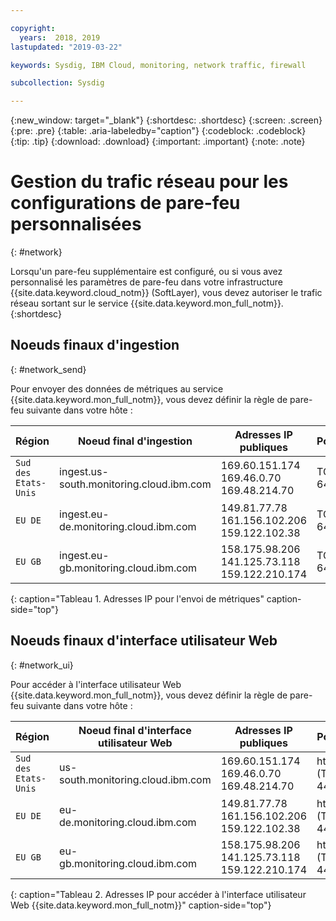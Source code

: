 ```yaml
---

copyright:
  years:  2018, 2019
lastupdated: "2019-03-22"

keywords: Sysdig, IBM Cloud, monitoring, network traffic, firewall

subcollection: Sysdig

---
```


{:new_window: target="_blank"}
{:shortdesc: .shortdesc}
{:screen: .screen}
{:pre: .pre}
{:table: .aria-labeledby="caption"}
{:codeblock: .codeblock}
{:tip: .tip}
{:download: .download}
{:important: .important}
{:note: .note}

 
# Gestion du trafic réseau pour les configurations de pare-feu personnalisées
{: #network}

Lorsqu'un pare-feu supplémentaire est configuré, ou si vous avez personnalisé les paramètres de pare-feu dans votre infrastructure {{site.data.keyword.cloud_notm}} (SoftLayer), vous devez autoriser le trafic réseau sortant sur le service {{site.data.keyword.mon_full_notm}}. 
{:shortdesc}


## Noeuds finaux d'ingestion
{: #network_send}

Pour envoyer des données de métriques au service {{site.data.keyword.mon_full_notm}}, vous devez définir la règle de pare-feu suivante dans votre hôte :

| Région      | Noeud final d'ingestion                                | Adresses IP publiques               | Ports    |
|-------------|---------------------------------------------------|-----------------------------------|----------|
| `Sud des Etats-Unis`  | ingest.us-south.monitoring.cloud.ibm.com          | 169.60.151.174 </br>169.46.0.70 </br>169.48.214.70   | TCP 6443 | 
| `EU DE`     | ingest.eu-de.monitoring.cloud.ibm.com             | 149.81.77.78 </br>161.156.102.206 </br>159.122.102.38   | TCP 6443 | 
| `EU GB`     | ingest.eu-gb.monitoring.cloud.ibm.com             | 158.175.98.206 </br>141.125.73.118 </br>159.122.210.174   | TCP 6443 | 
{: caption="Tableau 1. Adresses IP pour l'envoi de métriques" caption-side="top"}



## Noeuds finaux d'interface utilisateur Web
{: #network_ui}

Pour accéder à l'interface utilisateur Web {{site.data.keyword.mon_full_notm}}, vous devez définir la règle de pare-feu suivante dans votre hôte :

| Région      | Noeud final d'interface utilisateur Web                                   | Adresses IP publiques                                    | Ports   |
|-------------|---------------------------------------------------|--------------------------------------------------------|---------|
| `Sud des Etats-Unis`  | us-south.monitoring.cloud.ibm.com                 | 169.60.151.174 </br>169.46.0.70 </br>169.48.214.70   | https (TLS) 443 | 
| `EU DE`     | eu-de.monitoring.cloud.ibm.com                    | 149.81.77.78 </br>161.156.102.206 </br>159.122.102.38   | https (TLS) 443 | 
| `EU GB`     | eu-gb.monitoring.cloud.ibm.com                    | 158.175.98.206 </br>141.125.73.118 </br>159.122.210.174   | https (TLS) 443 | 
{: caption="Tableau 2. Adresses IP pour accéder à l'interface utilisateur Web {{site.data.keyword.mon_full_notm}}" caption-side="top"}


